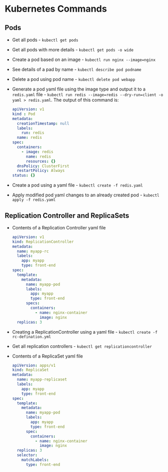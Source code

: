 # Kubernetes Commands

## Pods

* Get all pods - `kubectl get pods`
* Get all pods with more details - `kubectl get pods -o wide`
* Create a pod based on an image - `kubectl run nginx --image=nginx`
* See details of a pad by name - `kubectl describe pod podname`
* Delete a pod using pod name - `kubectl delete pod webapp`
* Generate a pod yaml file using the image type and output it to a `redis.yaml` file - `kubectl run redis --image=redis --dry-run=client -o yaml > redis.yaml`. The output of this command is:
    ```yaml
    apiVersion: v1
    kind : Pod
    metadata:
      creationTimestamp: null
      labels:
        run: redis
      name: redis
    spec:
      containers:
        - image: redis
          name: redis
          resources: {}
      dnsPolicy: ClusterFirst
      restartPolicy: Always
    status: {}
    ```

* Create a pod using a yaml file - `kubectl create -f redis.yaml`
* Apply modified pod yaml changes to an already created pod - `kubectl apply -f redis.yaml`

## Replication Controller and ReplicaSets

*  Contents of a Replication Controller yaml file
    ```yaml
    apiVersion: v1
    kind: ReplicationController
    metadata:
      name: myapp-rc
      labels:
        app: myapp
        type: front-end
    spec:
      template:
        metadata:
          name: myapp-pod
          labels:
            app: myapp
            type: front-end
          specs:
            containers:
              - name: nginx-container
                image: nginx
      replicas: 3
    ```

* Creating a ReplicationController using a yaml file - `kubectl create -f rc-defination.yml`
* Get all replication controllers - `kubectl get replicationcontroller`

* Contents of a ReplicaSet yaml file
    ```yaml
    apiVersion: apps/v1
    kind: ReplicaSet
    metadata:
      name: myapp-replicaset
      labels:
        app: myapp
        type: front-end
    spec:
      template:
        metadata:
          name: myapp-pod
          labels:
            app: myapp
            type: front-end
          spec:
            containers:
              - name: nginx-container
                image: nginx
      replicas: 3
      selector:
        matchLabels:
          type: front-end
    ```
  